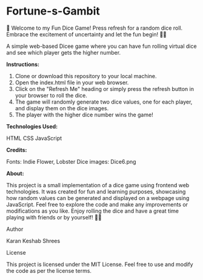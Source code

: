 # Fortune-s-Gambit
🎲 Welcome to my Fun Dice Game! Press refresh for a random dice roll. Embrace the excitement of uncertainty and let the fun begin! 🎉💫

A simple web-based Dicee game where you can have fun rolling virtual dice and see which player gets the higher number.

**Instructions:**

1. Clone or download this repository to your local machine.
2. Open the index.html file in your web browser.
3. Click on the "Refresh Me" heading or simply press the refresh button in your browser to roll the dice.
4. The game will randomly generate two dice values, one for each player, and display them on the dice images.
5. The player with the higher dice number wins the game!

**Technologies Used:**

HTML
CSS
JavaScript

**Credits:**

Fonts: Indie Flower, Lobster
Dice images: Dice6.png

**About:**

This project is a small implementation of a dice game using frontend web technologies. It was created for fun and learning purposes, showcasing how random values can be generated and displayed on a webpage using JavaScript. Feel free to explore the code and make any improvements or modifications as you like. Enjoy rolling the dice and have a great time playing with friends or by yourself! 🎲🎉

Author

Karan Keshab Shrees

License

This project is licensed under the MIT License. Feel free to use and modify the code as per the license terms.
